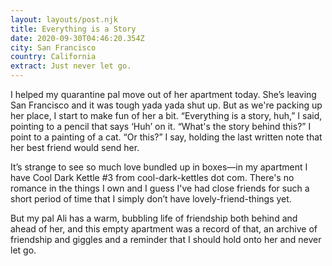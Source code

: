 ```yaml
---
layout: layouts/post.njk
title: Everything is a Story
date: 2020-09-30T04:46:20.354Z
city: San Francisco
country: California
extract: Just never let go.
---
```


I helped my quarantine pal move out of her apartment today. She’s leaving San Francisco and it was tough yada yada shut up. But as we're packing up her place, I start to make fun of her a bit. “Everything is a story, huh,” I said, pointing to a pencil that says ‘Huh’ on it. “What's the story behind this?” I point to a painting of a cat. “Or this?” I say, holding the last written note that her best friend would send her.

It’s strange to see so much love bundled up in boxes—in my apartment I have Cool Dark Kettle #3 from cool-dark-kettles dot com. There's no romance in the things I own and I guess I've had close friends for such a short period of time that I simply don’t have lovely-friend-things yet.

But my pal Ali has a warm, bubbling life of friendship both behind and ahead of her, and this empty apartment was a record of that, an archive of friendship and giggles and a reminder that I should hold onto her and never let go.
